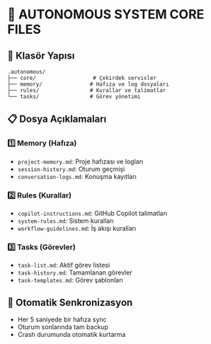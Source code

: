 # 🤖 AUTONOMOUS SYSTEM CORE FILES

## 📁 Klasör Yapısı
```
.autonomous/
├── core/                  # Çekirdek servisler
├── memory/               # Hafıza ve log dosyaları
├── rules/                # Kurallar ve talimatlar
└── tasks/                # Görev yönetimi
```

## 📋 Dosya Açıklamaları

### 1️⃣ Memory (Hafıza)
- `project-memory.md`: Proje hafızası ve logları
- `session-history.md`: Oturum geçmişi
- `conversation-logs.md`: Konuşma kayıtları

### 2️⃣ Rules (Kurallar)
- `copilot-instructions.md`: GitHub Copilot talimatları
- `system-rules.md`: Sistem kuralları
- `workflow-guidelines.md`: İş akışı kuralları

### 3️⃣ Tasks (Görevler)
- `task-list.md`: Aktif görev listesi
- `task-history.md`: Tamamlanan görevler
- `task-templates.md`: Görev şablonları

## 🔄 Otomatik Senkronizasyon
- Her 5 saniyede bir hafıza sync
- Oturum sonlarında tam backup
- Crash durumunda otomatik kurtarma
